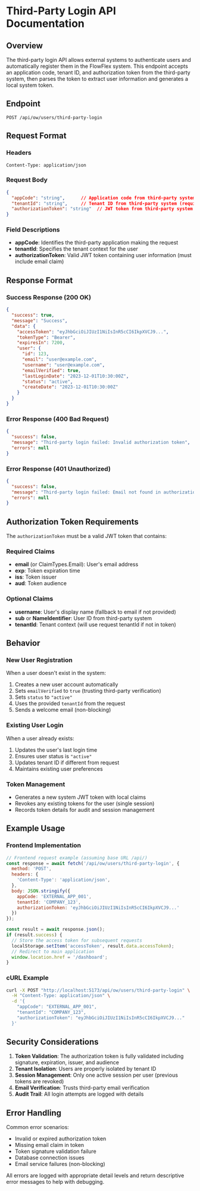 # Third-Party Login API Documentation

## Overview

The third-party login API allows external systems to authenticate users and automatically register them in the FlowFlex system. This endpoint accepts an application code, tenant ID, and authorization token from the third-party system, then parses the token to extract user information and generates a local system token.

## Endpoint

```
POST /api/ow/users/third-party-login
```

## Request Format

### Headers
```
Content-Type: application/json
```

### Request Body
```json
{
  "appCode": "string",      // Application code from third-party system (required, max 100 chars)
  "tenantId": "string",     // Tenant ID from third-party system (required, max 100 chars)
  "authorizationToken": "string"  // JWT token from third-party system (required)
}
```

### Field Descriptions

- **appCode**: Identifies the third-party application making the request
- **tenantId**: Specifies the tenant context for the user
- **authorizationToken**: Valid JWT token containing user information (must include email claim)

## Response Format

### Success Response (200 OK)
```json
{
  "success": true,
  "message": "Success",
  "data": {
    "accessToken": "eyJhbGciOiJIUzI1NiIsInR5cCI6IkpXVCJ9...",
    "tokenType": "Bearer",
    "expiresIn": 7200,
    "user": {
      "id": 123,
      "email": "user@example.com",
      "username": "user@example.com",
      "emailVerified": true,
      "lastLoginDate": "2023-12-01T10:30:00Z",
      "status": "active",
      "createDate": "2023-12-01T10:30:00Z"
    }
  }
}
```

### Error Response (400 Bad Request)
```json
{
  "success": false,
  "message": "Third-party login failed: Invalid authorization token",
  "errors": null
}
```

### Error Response (401 Unauthorized)
```json
{
  "success": false,
  "message": "Third-party login failed: Email not found in authorization token",
  "errors": null
}
```

## Authorization Token Requirements

The `authorizationToken` must be a valid JWT token that contains:

### Required Claims
- **email** (or ClaimTypes.Email): User's email address
- **exp**: Token expiration time
- **iss**: Token issuer
- **aud**: Token audience

### Optional Claims
- **username**: User's display name (fallback to email if not provided)
- **sub** or **NameIdentifier**: User ID from third-party system
- **tenantId**: Tenant context (will use request tenantId if not in token)

## Behavior

### New User Registration
When a user doesn't exist in the system:
1. Creates a new user account automatically
2. Sets `emailVerified` to `true` (trusting third-party verification)
3. Sets `status` to `"active"`
4. Uses the provided `tenantId` from the request
5. Sends a welcome email (non-blocking)

### Existing User Login
When a user already exists:
1. Updates the user's last login time
2. Ensures user status is `"active"`
3. Updates tenant ID if different from request
4. Maintains existing user preferences

### Token Management
- Generates a new system JWT token with local claims
- Revokes any existing tokens for the user (single session)
- Records token details for audit and session management

## Example Usage

### Frontend Implementation
```javascript
// Frontend request example (assuming base URL /api/)
const response = await fetch('/api/ow/users/third-party-login', {
  method: 'POST',
  headers: {
    'Content-Type': 'application/json',
  },
  body: JSON.stringify({
    appCode: 'EXTERNAL_APP_001',
    tenantId: 'COMPANY_123',
    authorizationToken: 'eyJhbGciOiJIUzI1NiIsInR5cCI6IkpXVCJ9...'
  })
});

const result = await response.json();
if (result.success) {
  // Store the access token for subsequent requests
  localStorage.setItem('accessToken', result.data.accessToken);
  // Redirect to main application
  window.location.href = '/dashboard';
}
```

### cURL Example
```bash
curl -X POST "http://localhost:5173/api/ow/users/third-party-login" \
  -H "Content-Type: application/json" \
  -d '{
    "appCode": "EXTERNAL_APP_001",
    "tenantId": "COMPANY_123",
    "authorizationToken": "eyJhbGciOiJIUzI1NiIsInR5cCI6IkpXVCJ9..."
  }'
```

## Security Considerations

1. **Token Validation**: The authorization token is fully validated including signature, expiration, issuer, and audience
2. **Tenant Isolation**: Users are properly isolated by tenant ID
3. **Session Management**: Only one active session per user (previous tokens are revoked)
4. **Email Verification**: Trusts third-party email verification
5. **Audit Trail**: All login attempts are logged with details

## Error Handling

Common error scenarios:
- Invalid or expired authorization token
- Missing email claim in token
- Token signature validation failure
- Database connection issues
- Email service failures (non-blocking)

All errors are logged with appropriate detail levels and return descriptive error messages to help with debugging. 
